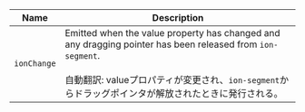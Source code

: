 
| Name | Description |
| --- | --- |
| `ionChange` | Emitted when the value property has changed and any dragging pointer has been released from `ion-segment`.<br /><br />自動翻訳: valueプロパティが変更され、`ion-segment`からドラッグポインタが解放されたときに発行される。 |

